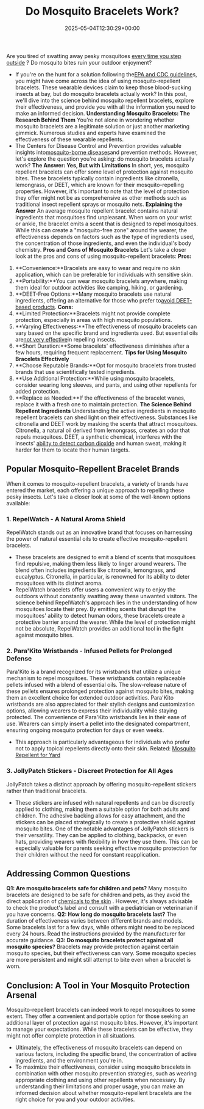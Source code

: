 ﻿---
layout: post
title: Do Mosquito Bracelets Work?
date: '2025-05-04T12:30:29+00:00'
categories:
- Guide
- Mosquitoes
tags: []
slug: /do-mosquito-bracelets-work/
lastmod: 2025-05-07T12:21:26+03:00
---

Are you tired of swatting away pesky mosquitoes
[every time you step outside](https://pestpolicy.com/when-do-mosquitoes-come-out/)
? Do mosquito bites ruin your outdoor enjoyment?
- If you're on the hunt for a solution following the[EPA and CDC guideline](https://www.epa.gov/insect-repellents)s, you might have come across the idea of using mosquito-repellent bracelets. These wearable devices claim to keep those blood-sucking insects at bay, but do mosquito bracelets actually work?
In this post, we'll dive into the science behind mosquito repellent bracelets, explore their effectiveness, and provide you with all the information you need to make an informed decision.
**Understanding Mosquito Bracelets: The Research Behind Them**
You're not alone in wondering whether mosquito bracelets are a legitimate solution or just another marketing gimmick. Numerous studies and experts have examined the effectiveness of these wearable repellents.
- The Centers for Disease Control and Prevention provides valuable insights into[mosquito-borne diseases](https://pestpolicy.com)and prevention methods. However, let's explore the question you're asking: do mosquito bracelets actually work?
**The Answer: Yes, But with Limitations**
In short, yes, mosquito repellent bracelets can offer some level of protection against mosquito bites. These bracelets typically contain ingredients like citronella, lemongrass, or DEET, which are known for their mosquito-repelling properties.
However, it's important to note that the level of protection they offer might not be as comprehensive as other methods such as traditional insect repellent sprays or mosquito nets.
**Explaining the Answer**
An average mosquito repellent bracelet contains natural ingredients that mosquitoes find unpleasant. When worn on your wrist or ankle, the bracelet emits a scent that is designed to repel mosquitoes.
While this can create a "mosquito-free zone" around the wearer, the effectiveness depends on factors such as the type of ingredients used, the concentration of those ingredients, and even the individual's body chemistry.
**Pros and Cons of Mosquito Bracelets**
Let's take a closer look at the pros and cons of using mosquito-repellent bracelets:
**Pros:**
1. **Convenience:**Bracelets are easy to wear and require no skin application, which can be preferable for individuals with sensitive skin.
2. **Portability:**You can wear mosquito bracelets anywhere, making them ideal for outdoor activities like camping, hiking, or gardening.
3. **DEET-Free Options:**Many mosquito bracelets use natural ingredients, offering an alternative for those who prefer to[avoid DEET-based products](https://draxe.com/health/deet/).
**Cons:**
1. **Limited Protection:**Bracelets might not provide complete protection, especially in areas with high mosquito populations.
2. **Varying Effectiveness:**The effectiveness of mosquito bracelets can vary based on the specific brand and ingredients used. But essential oils are[not very effective](https://www.nytimes.com/wirecutter/blog/essential-oils-terrible-bug-repellents/)in repelling insects.
3. **Short Duration:**Some bracelets' effectiveness diminishes after a few hours, requiring frequent replacement.
**Tips for Using Mosquito Bracelets Effectively**
1. **Choose Reputable Brands:**Opt for mosquito bracelets from trusted brands that use scientifically tested ingredients.
2. **Use Additional Protection:**While using mosquito bracelets, consider wearing long sleeves, and pants, and using other repellents for added protection.
3. **Replace as Needed:**If the effectiveness of the bracelet wanes, replace it with a fresh one to maintain protection.
**The Science Behind Repellent Ingredients**
Understanding the active ingredients in mosquito repellent bracelets can shed light on their effectiveness.
Substances like citronella and DEET work by masking the scents that attract mosquitoes.
Citronella, a natural oil derived from lemongrass, creates an odor that repels mosquitoes. DEET, a synthetic chemical, interferes with the insects'
[ability to detect carbon dioxide](https://www.readersdigest.ca/travel/travel-tips/how-do-mosquito-repellents-work/)
and human sweat, making it harder for them to locate their human targets.
## **Popular Mosquito-Repellent Bracelet Brands**
When it comes to mosquito-repellent bracelets, a variety of brands have entered the market, each offering a unique approach to repelling these pesky insects. Let's take a closer look at some of the well-known options available:
### **1. RepelWatch - A Natural Aroma Shield**
RepelWatch stands out as an innovative brand that focuses on harnessing the power of natural essential oils to create effective mosquito-repellent bracelets.
- These bracelets are designed to emit a blend of scents that mosquitoes find repulsive, making them less likely to linger around wearers.
The blend often includes ingredients like citronella, lemongrass, and eucalyptus. Citronella, in particular, is renowned for its ability to deter mosquitoes with its distinct aroma.
- RepelWatch bracelets offer users a convenient way to enjoy the outdoors without constantly swatting away these unwanted visitors.
The science behind RepelWatch's approach lies in the understanding of how mosquitoes locate their prey. By emitting scents that disrupt the mosquitoes' ability to detect human odors, these bracelets create a protective barrier around the wearer. While the level of protection might not be absolute, RepelWatch provides an additional tool in the fight against mosquito bites.
### **2. Para'Kito Wristbands - Infused Pellets for Prolonged Defense**
Para'Kito is a brand recognized for its wristbands that utilize a unique mechanism to repel mosquitoes.
These wristbands contain replaceable pellets infused with a blend of essential oils. The slow-release nature of these pellets ensures prolonged protection against mosquito bites, making them an excellent choice for extended outdoor activities.
Para'Kito wristbands are also appreciated for their stylish designs and customization options, allowing wearers to express their individuality while staying protected.
The convenience of Para'Kito wristbands lies in their ease of use. Wearers can simply insert a pellet into the designated compartment, ensuring ongoing mosquito protection for days or even weeks.
- This approach is particularly advantageous for individuals who prefer not to apply topical repellents directly onto their skin.
Related:
[Mosquito Repellent for Yard](https://pestpolicy.com/best-mosquito-yard-spray/)
### **3. JollyPatch Stickers - Discreet Protection for All Ages**
JollyPatch takes a distinct approach by offering mosquito-repellent stickers rather than traditional bracelets.
- These stickers are infused with natural repellents and can be discreetly applied to clothing, making them a suitable option for both adults and children.
The adhesive backing allows for easy attachment, and the stickers can be placed strategically to create a protective shield against mosquito bites.
One of the notable advantages of JollyPatch stickers is their versatility. They can be applied to clothing, backpacks, or even hats, providing wearers with flexibility in how they use them. This can be especially valuable for parents seeking effective mosquito protection for their children without the need for constant reapplication.
## **Addressing Common Questions**
**Q1: Are mosquito bracelets safe for children and pets?**
Many mosquito bracelets are designed to be safe for children and pets, as they avoid the direct application of
[chemicals to the skin](https://www.epa.gov/insect-repellents/skin-applied-repellent-ingredients)
.
However, it's always advisable to check the product's label and consult with a pediatrician or veterinarian if you have concerns.
**Q2: How long do mosquito bracelets last?**
The duration of effectiveness varies between different brands and models.
Some bracelets last for a few days, while others might need to be replaced every 24 hours. Read the instructions provided by the manufacturer for accurate guidance.
**Q3: Do mosquito bracelets protect against all mosquito species?**
Bracelets may provide protection against certain mosquito species, but their effectiveness can vary.
Some mosquito species are more persistent and might still attempt to bite even when a bracelet is worn.
## **Conclusion: A Tool in Your Mosquito Protection Arsenal**
Mosquito-repellent bracelets can indeed work to repel mosquitoes to some extent. They offer a convenient and portable option for those seeking an additional layer of protection against mosquito bites. However, it's important to manage your expectations. While these bracelets can be effective, they might not offer complete protection in all situations.
- Ultimately, the effectiveness of mosquito bracelets can depend on various factors, including the specific brand, the concentration of active ingredients, and the environment you're in.
- To maximize their effectiveness, consider using mosquito bracelets in combination with other mosquito prevention strategies, such as wearing appropriate clothing and using other repellents when necessary.
By understanding their limitations and proper usage, you can make an informed decision about whether mosquito-repellent bracelets are the right choice for you and your outdoor activities.